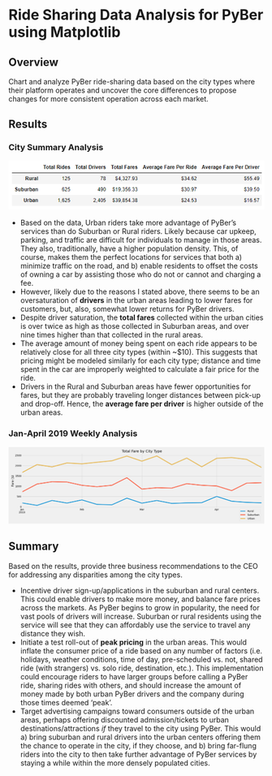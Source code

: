 # Ride Sharing Data Analysis for PyBer using Matplotlib
## Overview
Chart and analyze PyBer ride-sharing data based on the city types where their platform operates and uncover the core differences to propose changes for more consistent operation across each market. 

## Results
### City Summary Analysis
![city_summary_df.png](/Analysis/city_summary_df.png)
- Based on the data, Urban riders take more advantage of PyBer’s services than do Suburban or Rural riders. Likely because car upkeep, parking, and traffic are difficult for individuals to manage in those areas. They also, traditionally, have a higher population density. This, of course, makes them the perfect locations for services that both a) minimize traffic on the road, and b) enable residents to offset the costs of owning a car by assisting those who do not or cannot and charging a fee. 
- However, likely due to the reasons I stated above, there seems to be an oversaturation of **drivers** in the urban areas leading to lower fares for customers, but, also, somewhat lower returns for PyBer drivers. 
- Despite driver saturation, the **total fares** collected within the urban cities is over twice as high as those collected in Suburban areas, and over nine times higher than that collected in the rural areas. 
- The average amount of money being spent on each ride appears to be relatively close for all three city types (within ~$10). This suggests that pricing might be modeled similarly for each city type; distance and time spent in the car are improperly weighted to calculate a fair price for the ride. 
- Drivers in the Rural and Suburban areas have fewer opportunities for fares, but they are probably traveling longer distances between pick-up and drop-off. Hence, the **average fare per driver** is higher outside of the urban areas.


### Jan-April 2019 Weekly Analysis
![PyBer_fare_summary.png](/Analysis/PyBer_fare_summary.png)

## Summary
Based on the results, provide three business recommendations to the CEO for addressing any disparities among the city types.
- Incentive driver sign-up/applications in the suburban and rural centers. This could enable drivers to make more money, and balance fare prices across the markets. As PyBer begins to grow in popularity, the need for vast pools of drivers will increase. Suburban or rural residents using the service will see that they can affordably use the service to travel any distance they wish. 
- Initiate a test roll-out of **peak pricing** in the urban areas. This would inflate the consumer price of a ride based on any number of factors (i.e. holidays, weather conditions, time of day, pre-scheduled vs. not, shared ride (with strangers) vs. solo ride, destination, etc.). This implementation could encourage riders to have larger groups before calling a PyBer ride, sharing rides with others, and should increase the amount of money made by both urban PyBer drivers and the company during those times deemed ‘peak’.
- Target advertising campaigns toward consumers outside of the urban areas, perhaps offering discounted admission/tickets to urban destinations/attractions *if* they travel to the city using PyBer. This would a) bring suburban and rural drivers into the urban centers offering them the chance to operate in the city, if they choose, and b) bring far-flung riders into the city to then take further advantage of PyBer services by staying a while within the more densely populated cities. 
